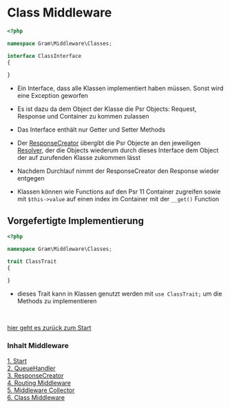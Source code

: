 # Class Middleware

````php
<?php

namespace Gram\Middleware\Classes;

interface ClassInterface
{
	
}
````

- Ein Interface, dass alle Klassen implementiert haben müssen. Sonst wird eine Exception geworfen

- Es ist dazu da dem Object der Klasse die Psr Objects: Request, Response und Container zu kommen zulassen

- Das Interface enthält nur Getter und Setter Methods

- Der [ResponseCreator](responsehandle.md) übergibt die Psr Objecte an den jeweiligen [Resolver](../Resolver/index.md), der die Objects wiederum durch dieses Interface dem Object der auf zurufenden Klasse zukommen lässt

- Nachdem Durchlauf nimmt der ResponseCreator den Response wieder entgegen

- Klassen können wie Functions auf den Psr 11 Container zugreifen sowie mit ``$this->value`` auf einen index im Container
mit der ``__get()`` Function

## Vorgefertigte Implementierung

````php
<?php

namespace Gram\Middleware\Classes;

trait ClassTrait
{
	
}
````  

- dieses Trait kann in Klassen genutzt werden mit ``use ClassTrait;`` um die Methods zu implementieren 

<br>

[hier geht es zurück zum Start](index.md)

### Inhalt Middleware
[1. Start](index.md) <br>
[2. QueueHandler](queuehandle.md) <br>
[3. ResponseCreator](responsehandle.md) <br>
[4. Routing Middleware](routingmw.md) <br>
[5. Middleware Collector](mwcollector.md) <br>
[6. Class Middleware](classmw.md)